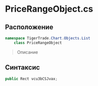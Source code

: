 
# PriceRangeObject.cs
## Расположение
```csharp
namespace TigerTrade.Chart.Objects.List  
    class PriceRangeObject
```

> Описание

## Синтаксис
```csharp
public Rect vcu3bCSJvax;
```

